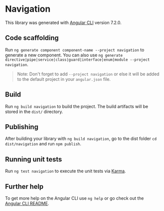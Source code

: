 # Navigation

This library was generated with [Angular CLI](https://github.com/angular/angular-cli) version 7.2.0.

## Code scaffolding

Run `ng generate component component-name --project navigation` to generate a new component. You can also use `ng generate directive|pipe|service|class|guard|interface|enum|module --project navigation`.
> Note: Don't forget to add `--project navigation` or else it will be added to the default project in your `angular.json` file. 

## Build

Run `ng build navigation` to build the project. The build artifacts will be stored in the `dist/` directory.

## Publishing

After building your library with `ng build navigation`, go to the dist folder `cd dist/navigation` and run `npm publish`.

## Running unit tests

Run `ng test navigation` to execute the unit tests via [Karma](https://karma-runner.github.io).

## Further help

To get more help on the Angular CLI use `ng help` or go check out the [Angular CLI README](https://github.com/angular/angular-cli/blob/master/README.md).
